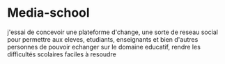 # Media-school
j'essai de concevoir une plateforme d'change, une sorte de reseau social pour permettre aux eleves, etudiants, enseignants et bien d'autres personnes de pouvoir echanger sur le domaine educatif, rendre les difficultés scolaires faciles  à resoudre

